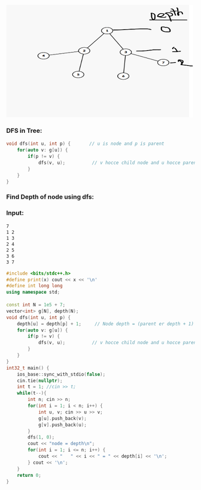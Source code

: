 <img src = "https://github.com/Rabbi-hasan0/Course-phase-01/blob/main/Graph%20algo/Graph-visual/4.png" width = "500" height = "300">

### DFS in Tree:
```c++
void dfs(int u, int p) {       // u is node and p is parent
    for(auto v: g[u]) {
        if(p != v) {
            dfs(v, u);          // v hocce child node and u hocce parent node
        }
    }
}
```

### Find Depth of node using dfs:

### Input:
````
7
1 2 
1 3
2 4 
2 5
3 6
3 7
````
```c++
#include <bits/stdc++.h>
#define print(x) cout << x << '\n'
#define int long long
using namespace std;

const int N = 1e5 + 7;
vector<int> g[N], depth(N);
void dfs(int u, int p) {
    depth[u] = depth[p] + 1;     // Node depth = (parent er depth + 1) kore dicci;
    for(auto v: g[u]) {
        if(p != v) {
            dfs(v, u);          // v hocce child node and u hocce parent node
        }
    }
}
int32_t main() {
    ios_base::sync_with_stdio(false);
    cin.tie(nullptr);
    int t = 1; //cin >> t;
    while(t--){
        int n; cin >> n;
        for(int i = 1; i < n; i++) {
            int u, v; cin >> u >> v;
            g[u].push_back(v);
            g[v].push_back(u);
        }
        dfs(1, 0);
        cout << "node = depth\n"; 
        for(int i = 1; i <= n; i++) {
            cout << "   " << i << " = " << depth[i] << '\n';
        } cout << '\n';
    }
    return 0;
}
